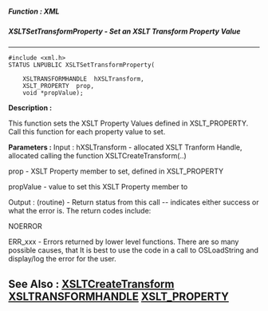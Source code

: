 ##### Function : XML
##### XSLTSetTransformProperty - Set an XSLT Transform Property Value
---
```
#include <xml.h>
STATUS LNPUBLIC XSLTSetTransformProperty(

	XSLTRANSFORMHANDLE  hXSLTransform,
	XSLT_PROPERTY  prop,
	void *propValue);
```
**Description :**

This function sets the XSLT Property Values defined in XSLT_PROPERTY.  Call 
this function for each property value to set.

**Parameters :**
Input :
hXSLTransform  -  allocated XSLT Tranform Handle, allocated calling the function XSLTCreateTransform(..)

prop  -   XSLT Property member to set, defined in XSLT_PROPERTY

propValue  -  value to set this XSLT Property member to

Output :
(routine)  -  Return status from this call -- indicates either success or what the error is. The return codes include:

NOERROR 

ERR_xxx - Errors returned by lower level functions.  There are so many possible causes, that It is best to use the code in a call to OSLoadString and display/log the error for the user.



**See Also :**
[XSLTCreateTransform](/domino-c-api-docs/reference/Func/XSLTCreateTransform)
[XSLTRANSFORMHANDLE](/domino-c-api-docs/reference/Data/XSLTRANSFORMHANDLE)
[XSLT_PROPERTY](/domino-c-api-docs/reference/Data/XSLT_PROPERTY)
---
